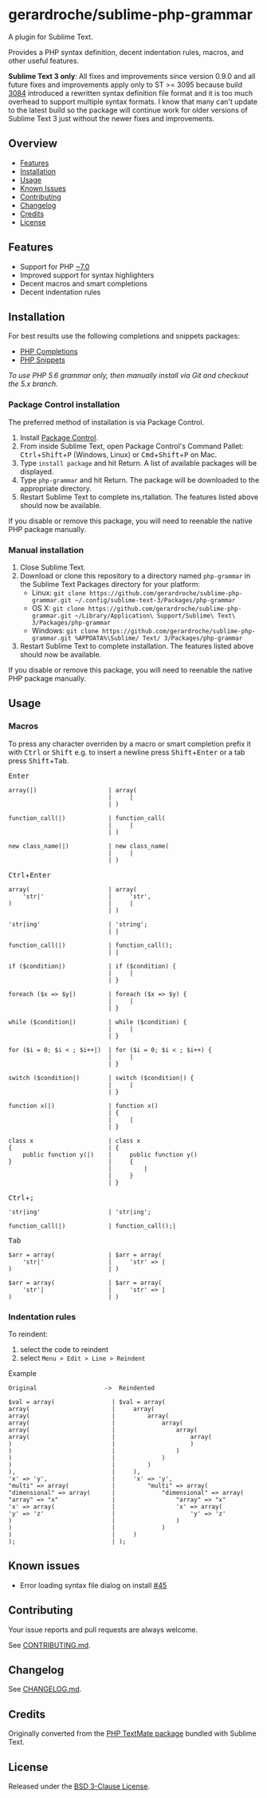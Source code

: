 # gerardroche/sublime-php-grammar

A plugin for Sublime Text.

Provides a PHP syntax definition, decent indentation rules, macros, and other useful features.

**Sublime Text 3 only**: All fixes and improvements since version 0.9.0 and all future fixes and improvements apply only to ST >= 3095 because build [3084](http://www.sublimetext.com/3dev) introduced a rewritten syntax definition file format and it is too much overhead to support multiple syntax formats. I know that many can't update to the latest build so the package will continue work for older versions of Sublime Text 3 just without the newer fixes and improvements.

## Overview

* [Features](#features)
* [Installation](#installation)
* [Usage](#usage)
* [Known Issues](#known-issues)
* [Contributing](#contributing)
* [Changelog](#changelog)
* [Credits](#credits)
* [License](#license)

## Features

* Support for PHP [~7.0](http://semver.org)
* Improved support for syntax highlighters
* Decent macros and smart completions
* Decent indentation rules

## Installation

For best results use the following completions and snippets packages:

* [PHP Completions](https://packagecontrol.io/packages/PHP%20Completions%20Kit)
* [PHP Snippets](https://packagecontrol.io/packages/php-snippets)

*To use PHP 5.6 grammar only, then manually install via Git and checkout the 5.x branch.*

### Package Control installation

The preferred method of installation is via Package Control.

1. Install [Package Control](https://packagecontrol.io).
2. From inside Sublime Text, open Package Control's Command Pallet: <kbd>Ctrl</kbd>+<kbd>Shift</kbd>+<kbd>P</kbd> (Windows, Linux) or <kbd>Cmd</kbd>+<kbd>Shift</kbd>+<kbd>P</kbd> on Mac.
3. Type `install package` and hit Return. A list of available packages will be displayed.
4. Type `php-grammar` and hit Return. The package will be downloaded to the appropriate directory.
5. Restart Sublime Text to complete ins,rtallation. The features listed above should now be available.

If you disable or remove this package, you will need to reenable the native PHP package manually.

### Manual installation

1. Close Sublime Text.
2. Download or clone this repository to a directory named `php-grammar` in the Sublime Text Packages directory for your platform:
    * Linux: `git clone https://github.com/gerardroche/sublime-php-grammar.git ~/.config/sublime-text-3/Packages/php-grammar`
    * OS X: `git clone https://github.com/gerardroche/sublime-php-grammar.git ~/Library/Application\ Support/Sublime\ Text\ 3/Packages/php-grammar`
    * Windows: `git clone https://github.com/gerardroche/sublime-php-grammar.git %APPDATA%\Sublime/ Text/ 3/Packages/php-grammar`
3. Restart Sublime Text to complete installation. The features listed above should now be available.

If you disable or remove this package, you will need to reenable the native PHP package manually.

## Usage

### Macros

To press any character overriden by a macro or smart completion prefix it with <kbd>Ctrl</kbd> or <kbd>Shift</kbd> e.g. to insert a newline press <kbd>Shift</kbd>+<kbd>Enter</kbd> or a tab press <kbd>Shift</kbd>+<kbd>Tab</kbd>.

<kbd>Enter</kbd>

```
array(|)                    | array(
                            |     |
                            | )

function_call(|)            | function_call(
                            |     |
                            | )

new class_name(|)           | new class_name(
                            |     |
                            | )
```

<kbd>Ctrl</kbd>+<kbd>Enter</kbd>

```
array(                      | array(
    'str|'                  |     'str',
)                           |     |
                            | )

'str|ing'                   | 'string';
                            | |

function_call(|)            | function_call();
                            | |

if ($condition|)            | if ($condition) {
                            |     |
                            | }

foreach ($x => $y|)         | foreach ($x => $y) {
                            |     |
                            | }

while ($condition|)         | while ($condition) {
                            |     |
                            | }

for ($i = 0; $i < ; $i++|)  | for ($i = 0; $i < ; $i++) {
                            |     |
                            | }

switch ($condition|)        | switch ($condition|) {
                            |     |
                            | }

function x(|)               | function x()
                            | {
                            |     |
                            | }

class x                     | class x
{                           | {
    public function y(|)    |     public function y()
}                           |     {
                            |         |
                            |     }
                            | }
```

<kbd>Ctrl</kbd>+<kbd>;</kbd>

```
'str|ing'                   | 'str|ing';

function_call(|)            | function_call();|
```

<kbd>Tab</kbd>

```
$arr = array(               | $arr = array(
    'str|'                  |     'str' => |
)                           | )

$arr = array(               | $arr = array(
    'str'|                  |     'str' => |
)                           | )
```

### Indentation rules

To reindent:

1. select the code to reindent
2. select `Menu > Edit > Line > Reindent`

Example

```
Original                   ->  Reindented

$val = array(                | $val = array(
array(                       |     array(
array(                       |         array(
array(                       |             array(
array(                       |                 array(
array(                       |                     array(
)                            |                     )
)                            |                 )
)                            |             )
)                            |         )
),                           |     ),
'x' => 'y',                  |     'x' => 'y',
"multi" => array(            |         "multi" => array(
"dimensional" => array(      |             "dimensional" => array(
"array" => "x"               |                 "array" => "x"
'x' => array(                |                 'x' => array(
'y' => 'z'                   |                     'y' => 'z'
)                            |                 )
)                            |             )
)                            |     )
);                           | );
```

## Known issues

* Error loading syntax file dialog on install [#45](https://github.com/gerardroche/sublime-php-grammar/issues/45)

## Contributing

Your issue reports and pull requests are always welcome.

See [CONTRIBUTING.md](CONTRIBUTING.md).

## Changelog

See [CHANGELOG.md](CHANGELOG.md).

## Credits

Originally converted from the [PHP TextMate package](https://github.com/textmate/php.tmbundle) bundled with Sublime Text.

## License

Released under the [BSD 3-Clause License](LICENSE).
